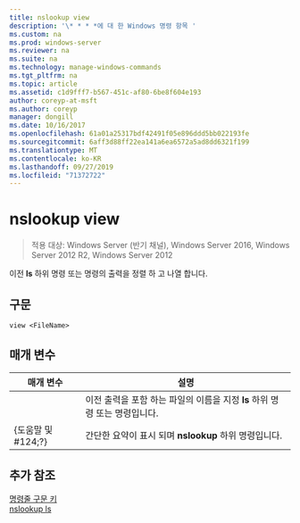 ```yaml
---
title: nslookup view
description: '\* * * *에 대 한 Windows 명령 항목 '
ms.custom: na
ms.prod: windows-server
ms.reviewer: na
ms.suite: na
ms.technology: manage-windows-commands
ms.tgt_pltfrm: na
ms.topic: article
ms.assetid: c1d9fff7-b567-451c-af80-6be8f604e193
author: coreyp-at-msft
ms.author: coreyp
manager: dongill
ms.date: 10/16/2017
ms.openlocfilehash: 61a01a25317bdf42491f05e896ddd5bb022193fe
ms.sourcegitcommit: 6aff3d88ff22ea141a6ea6572a5ad8dd6321f199
ms.translationtype: MT
ms.contentlocale: ko-KR
ms.lasthandoff: 09/27/2019
ms.locfileid: "71372722"
---
```

# <a name="nslookup-view"></a>nslookup view

>적용 대상: Windows Server (반기 채널), Windows Server 2016, Windows Server 2012 R2, Windows Server 2012

이전 **ls** 하위 명령 또는 명령의 출력을 정렬 하 고 나열 합니다.  
## <a name="syntax"></a>구문  
```  
view <FileName>  
```  
## <a name="parameters"></a>매개 변수  

|    매개 변수    |                                            설명                                            |
|-----------------|---------------------------------------------------------------------------------------------------|
|   <FileName>    | 이전 출력을 포함 하는 파일의 이름을 지정 **ls** 하위 명령 또는 명령입니다. |
| {도움말 및 #124;?} |                       간단한 요약이 표시 되며 **nslookup** 하위 명령입니다.                       |

## <a name="additional-references"></a>추가 참조  
[명령줄 구문 키](command-line-syntax-key.md)  
[nslookup ls](nslookup-ls.md)  
